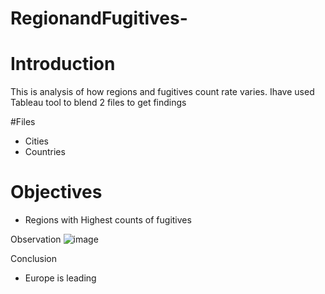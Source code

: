 # RegionandFugitives-


# Introduction 
This is analysis of how regions and fugitives count rate varies. Ihave used Tableau tool to blend 2 files to get findings 

#Files 
 * Cities
 * Countries 

# Objectives 
   * Regions with Highest counts of fugitives 
   
 Observation 
 ![image](https://user-images.githubusercontent.com/127243987/226890754-5cf54d43-c855-4708-a034-b310a31796f8.png)

 
 Conclusion 
   * Europe is leading 
